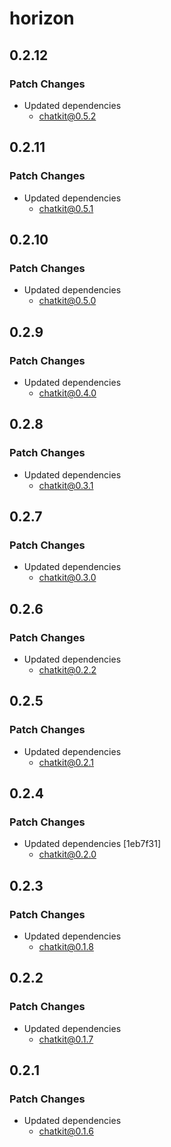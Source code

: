 # horizon

## 0.2.12

### Patch Changes

- Updated dependencies
  - chatkit@0.5.2

## 0.2.11

### Patch Changes

- Updated dependencies
  - chatkit@0.5.1

## 0.2.10

### Patch Changes

- Updated dependencies
  - chatkit@0.5.0

## 0.2.9

### Patch Changes

- Updated dependencies
  - chatkit@0.4.0

## 0.2.8

### Patch Changes

- Updated dependencies
  - chatkit@0.3.1

## 0.2.7

### Patch Changes

- Updated dependencies
  - chatkit@0.3.0

## 0.2.6

### Patch Changes

- Updated dependencies
  - chatkit@0.2.2

## 0.2.5

### Patch Changes

- Updated dependencies
  - chatkit@0.2.1

## 0.2.4

### Patch Changes

- Updated dependencies [1eb7f31]
  - chatkit@0.2.0

## 0.2.3

### Patch Changes

- Updated dependencies
  - chatkit@0.1.8

## 0.2.2

### Patch Changes

- Updated dependencies
  - chatkit@0.1.7

## 0.2.1

### Patch Changes

- Updated dependencies
  - chatkit@0.1.6
